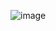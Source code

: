 ![image](https://github.com/companyakis/algo-trading-mql5/assets/77589867/17202ea6-92b3-46b4-bb90-1c522fcce0c0)

